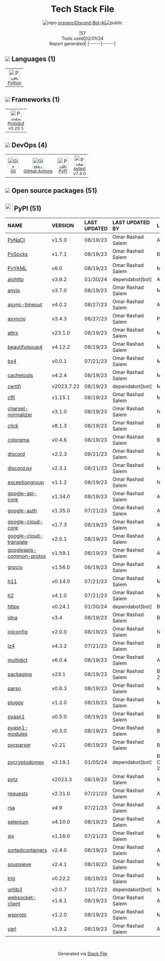 <!--
&lt;--- Readme.md Snippet without images Start ---&gt;
## Tech Stack
orsnaro/Discord-Bot-Ai is built on the following main stack:

- [Python](https://www.python.org) – Languages
- [Protobuf](https://developers.google.com/protocol-buffers/) – Serialization Frameworks
- [pytest](http://pytest.org/latest/) – Testing Frameworks
- [GitHub Actions](https://github.com/features/actions) – Continuous Integration

Full tech stack [here](/techstack.md)

&lt;--- Readme.md Snippet without images End ---&gt;

&lt;--- Readme.md Snippet with images Start ---&gt;
## Tech Stack
orsnaro/Discord-Bot-Ai is built on the following main stack:

- <img width='25' height='25' src='https://img.stackshare.io/service/993/pUBY5pVj.png' alt='Python'/> [Python](https://www.python.org) – Languages
- <img width='25' height='25' src='https://img.stackshare.io/service/4393/ma2jqJKH_400x400.png' alt='Protobuf'/> [Protobuf](https://developers.google.com/protocol-buffers/) – Serialization Frameworks
- <img width='25' height='25' src='https://img.stackshare.io/service/4586/Lu99Qe0Z_400x400.png' alt='pytest'/> [pytest](http://pytest.org/latest/) – Testing Frameworks
- <img width='25' height='25' src='https://img.stackshare.io/service/11563/actions.png' alt='GitHub Actions'/> [GitHub Actions](https://github.com/features/actions) – Continuous Integration

Full tech stack [here](/techstack.md)

&lt;--- Readme.md Snippet with images End ---&gt;
-->
<div align="center">

# Tech Stack File
![](https://img.stackshare.io/repo.svg "repo") [orsnaro/Discord-Bot-Ai](https://github.com/orsnaro/Discord-Bot-Ai)![](https://img.stackshare.io/public_badge.svg "public")
<br/><br/>
|57<br/>Tools used|02/01/24 <br/>Report generated|
|------|------|
</div>

## <img src='https://img.stackshare.io/languages.svg'/> Languages (1)
<table><tr>
  <td align='center'>
  <img width='36' height='36' src='https://img.stackshare.io/service/993/pUBY5pVj.png' alt='Python'>
  <br>
  <sub><a href="https://www.python.org">Python</a></sub>
  <br>
  <sub></sub>
</td>

</tr>
</table>

## <img src='https://img.stackshare.io/frameworks.svg'/> Frameworks (1)
<table><tr>
  <td align='center'>
  <img width='36' height='36' src='https://img.stackshare.io/service/4393/ma2jqJKH_400x400.png' alt='Protobuf'>
  <br>
  <sub><a href="https://developers.google.com/protocol-buffers/">Protobuf</a></sub>
  <br>
  <sub>v3.20.3</sub>
</td>

</tr>
</table>

## <img src='https://img.stackshare.io/devops.svg'/> DevOps (4)
<table><tr>
  <td align='center'>
  <img width='36' height='36' src='https://img.stackshare.io/service/1046/git.png' alt='Git'>
  <br>
  <sub><a href="http://git-scm.com/">Git</a></sub>
  <br>
  <sub></sub>
</td>

<td align='center'>
  <img width='36' height='36' src='https://img.stackshare.io/service/11563/actions.png' alt='GitHub Actions'>
  <br>
  <sub><a href="https://github.com/features/actions">GitHub Actions</a></sub>
  <br>
  <sub></sub>
</td>

<td align='center'>
  <img width='36' height='36' src='https://img.stackshare.io/service/12572/-RIWgodF_400x400.jpg' alt='PyPI'>
  <br>
  <sub><a href="https://pypi.org/">PyPI</a></sub>
  <br>
  <sub></sub>
</td>

<td align='center'>
  <img width='36' height='36' src='https://img.stackshare.io/service/4586/Lu99Qe0Z_400x400.png' alt='pytest'>
  <br>
  <sub><a href="http://pytest.org/latest/">pytest</a></sub>
  <br>
  <sub>v7.4.0</sub>
</td>

</tr>
</table>


## <img src='https://img.stackshare.io/group.svg' /> Open source packages (51)</h2>

## <img width='24' height='24' src='https://img.stackshare.io/service/12572/-RIWgodF_400x400.jpg'/> PyPI (51)

|NAME|VERSION|LAST UPDATED|LAST UPDATED BY|LICENSE|VULNERABILITIES|
|:------|:------|:------|:------|:------|:------|
|[PyNaCl](https://pypi.org/project/PyNaCl)|v1.5.0|08/19/23|Omar Rashad Salem |Apache-2.0|N/A|
|[PySocks](https://pypi.org/project/PySocks)|v1.7.1|08/19/23|Omar Rashad Salem |BSD-3-Clause|N/A|
|[PyYAML](https://pypi.org/project/PyYAML)|v6.0|08/19/23|Omar Rashad Salem |MIT|N/A|
|[aiohttp](https://pypi.org/project/aiohttp)|v3.9.2|01/30/24|dependabot[bot] |Apache-2.0|N/A|
|[anyio](https://pypi.org/project/anyio)|v3.7.0|08/19/23|Omar Rashad Salem |MIT|N/A|
|[async-timeout](https://pypi.org/project/async-timeout)|v4.0.2|08/27/23|Omar Rashad Salem |Apache-2.0|N/A|
|[asyncio](https://pypi.org/project/asyncio)|v3.4.3|08/27/23|Omar Rashad Salem |Python-2.0|N/A|
|[attrs](https://pypi.org/project/attrs)|v23.1.0|08/19/23|Omar Rashad Salem |MIT|N/A|
|[beautifulsoup4](https://pypi.org/project/beautifulsoup4)|v4.12.2|08/19/23|Omar Rashad Salem |MIT|N/A|
|[bs4](https://pypi.org/project/bs4)|v0.0.1|07/21/23|Omar Rashad Salem |MIT|N/A|
|[cachetools](https://pypi.org/project/cachetools)|v4.2.4|08/19/23|Omar Rashad Salem |MIT|N/A|
|[certifi](https://pypi.org/project/certifi)|v2023.7.22|08/19/23|dependabot[bot] |MPL-2.0|N/A|
|[cffi](https://pypi.org/project/cffi)|v1.15.1|08/19/23|Omar Rashad Salem |MIT|N/A|
|[charset-normalizer](https://pypi.org/project/charset-normalizer)|v3.1.0|08/19/23|Omar Rashad Salem |N/A|N/A|
|[click](https://pypi.org/project/click)|v8.1.3|08/19/23|Omar Rashad Salem |BSD-3-Clause|N/A|
|[colorama](https://pypi.org/project/colorama)|v0.4.6|08/19/23|Omar Rashad Salem |BSD-3-Clause|N/A|
|[discord](https://pypi.org/project/discord)|v2.2.3|08/21/23|Omar Rashad Salem |MIT|N/A|
|[discord.py](https://pypi.org/project/discord.py)|v2.3.1|08/21/23|Omar Rashad Salem |MIT|N/A|
|[exceptiongroup](https://pypi.org/project/exceptiongroup)|v1.1.2|08/19/23|Omar Rashad Salem |N/A|N/A|
|[google-api-core](https://pypi.org/project/google-api-core)|v1.34.0|08/19/23|Omar Rashad Salem |Apache-2.0|N/A|
|[google-auth](https://pypi.org/project/google-auth)|v1.35.0|07/21/23|Omar Rashad Salem |Apache-2.0|N/A|
|[google-cloud-core](https://pypi.org/project/google-cloud-core)|v1.7.3|08/19/23|Omar Rashad Salem |Apache-2.0|N/A|
|[google-cloud-translate](https://pypi.org/project/google-cloud-translate)|v2.0.1|08/19/23|Omar Rashad Salem |Apache-2.0|N/A|
|[googleapis-common-protos](https://pypi.org/project/googleapis-common-protos)|v1.59.1|08/19/23|Omar Rashad Salem |Apache-2.0|N/A|
|[grpcio](https://pypi.org/project/grpcio)|v1.56.0|08/19/23|Omar Rashad Salem |Apache-2.0|N/A|
|[h11](https://pypi.org/project/h11)|v0.14.0|07/21/23|Omar Rashad Salem |MIT|N/A|
|[h2](https://pypi.org/project/h2)|v4.1.0|07/21/23|Omar Rashad Salem |MIT|N/A|
|[httpx](https://pypi.org/project/httpx)|v0.24.1|01/30/24|dependabot[bot] |BSD-3-Clause|N/A|
|[idna](https://pypi.org/project/idna)|v3.4|08/19/23|Omar Rashad Salem |BSD-3-Clause|N/A|
|[iniconfig](https://pypi.org/project/iniconfig)|v2.0.0|08/19/23|Omar Rashad Salem |N/A|N/A|
|[lz4](https://pypi.org/project/lz4)|v4.3.2|07/21/23|Omar Rashad Salem |BSD-3-Clause|N/A|
|[multidict](https://pypi.org/project/multidict)|v6.0.4|08/19/23|Omar Rashad Salem |Apache-2.0|N/A|
|[packaging](https://pypi.org/project/packaging)|v23.1|08/19/23|Omar Rashad Salem |BSD-3-Clause,Apache-2.0|N/A|
|[parso](https://pypi.org/project/parso)|v0.8.3|08/19/23|Omar Rashad Salem |MIT|N/A|
|[pluggy](https://pypi.org/project/pluggy)|v1.2.0|08/19/23|Omar Rashad Salem |MIT|N/A|
|[pyasn1](https://pypi.org/project/pyasn1)|v0.5.0|08/19/23|Omar Rashad Salem |BSD-2-Clause|N/A|
|[pyasn1-modules](https://pypi.org/project/pyasn1-modules)|v0.3.0|08/19/23|Omar Rashad Salem |BSD-2-Clause|N/A|
|[pycparser](https://pypi.org/project/pycparser)|v2.21|08/19/23|Omar Rashad Salem |BSD-3-Clause|N/A|
|[pycryptodomex](https://pypi.org/project/pycryptodomex)|v3.19.1|01/05/24|dependabot[bot] |BSD-3-Clause,Unlicense,Apache-2.0|N/A|
|[pytz](https://pypi.org/project/pytz)|v2023.3|08/19/23|Omar Rashad Salem |MIT|N/A|
|[requests](https://pypi.org/project/requests)|v2.31.0|07/21/23|Omar Rashad Salem |Apache-2.0|N/A|
|[rsa](https://pypi.org/project/rsa)|v4.9|07/21/23|Omar Rashad Salem |Apache-2.0|N/A|
|[selenium](https://pypi.org/project/selenium)|v4.10.0|08/19/23|Omar Rashad Salem |Apache-2.0|N/A|
|[six](https://pypi.org/project/six)|v1.16.0|07/21/23|Omar Rashad Salem |MIT|N/A|
|[sortedcontainers](https://pypi.org/project/sortedcontainers)|v2.4.0|08/19/23|Omar Rashad Salem |Apache-2.0|N/A|
|[soupsieve](https://pypi.org/project/soupsieve)|v2.4.1|08/19/23|Omar Rashad Salem |MIT|N/A|
|[trio](https://pypi.org/project/trio)|v0.22.2|08/19/23|Omar Rashad Salem |MIT,Apache-2.0|N/A|
|[urllib3](https://pypi.org/project/urllib3)|v2.0.7|10/17/23|dependabot[bot] |MIT|N/A|
|[websocket-client](https://pypi.org/project/websocket-client)|v1.6.1|08/19/23|Omar Rashad Salem |Apache-2.0|N/A|
|[wsproto](https://pypi.org/project/wsproto)|v1.2.0|08/19/23|Omar Rashad Salem |MIT|N/A|
|[yarl](https://pypi.org/project/yarl)|v1.9.2|08/19/23|Omar Rashad Salem |Apache-2.0|N/A|

<br/>
<div align='center'>

Generated via [Stack File](https://github.com/marketplace/stack-file)
